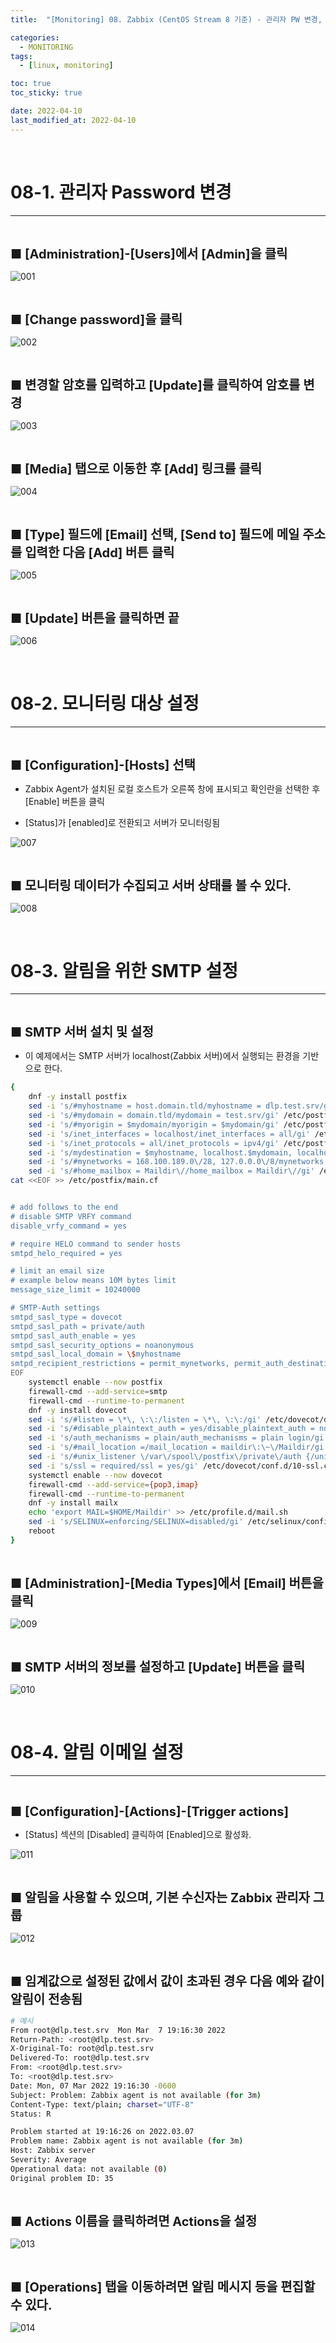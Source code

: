 ```yaml
---
title:  "[Monitoring] 08. Zabbix (CentOS Stream 8 기준) - 관리자 PW 변경, 모니터링 대상 설정, 이메일 알림" 

categories:
  - MONITORING
tags:
  - [linux, monitoring]

toc: true
toc_sticky: true

date: 2022-04-10
last_modified_at: 2022-04-10
---
```

<br>

# 08-1. 관리자 Password 변경
---

<style>
table {
    font-size: 12pt;
}
table th:first-of-type {
    width: 5%;
}
table th:nth-of-type(2) {
    width: 15%;
}
table th:nth-of-type(3) {
    width: 50%;
}
table th:nth-of-type(4) {
    width: 30%;
}
big {
    font-size: 15pt;
}
small { 
    font-size: 18px 
}
</style>

<br>

<big> **■ [Administration]-[Users]에서 [Admin]을 클릭** </big> <br>

![001](https://github.com/revenge1005/WEB-Server-3-Tier-Architecture/assets/42735894/d12f3e44-9074-4c2b-8be8-b7d56e201e4d)

<br>

<big> **■ [Change password]을 클릭** </big> <br>

![002](https://github.com/revenge1005/WEB-Server-3-Tier-Architecture/assets/42735894/ea9e0c67-3a06-4280-9fdc-8b59b57e2536)

<br>

<big> **■ 변경할 암호를 입력하고 [Update]를 클릭하여 암호를 변경** </big> <br>

![003](https://github.com/revenge1005/WEB-Server-3-Tier-Architecture/assets/42735894/2198851e-45bb-4da3-baab-4b0078e2e56f)

<br>

<big> **■ [Media] 탭으로 이동한 후 [Add] 링크를 클릭** </big> <br>

![004](https://github.com/revenge1005/WEB-Server-3-Tier-Architecture/assets/42735894/1328ec4f-b88d-41bb-b903-e3946c24edd2)

<br>

<big> **■ [Type] 필드에 [Email] 선택, [Send to] 필드에 메일 주소를 입력한 다음 [Add] 버튼 클릭** </big> <br>

![005](https://github.com/revenge1005/WEB-Server-3-Tier-Architecture/assets/42735894/1627e4ea-4e8f-428c-8311-4a31cf379346)

<br>

<big> **■ [Update] 버튼을 클릭하면 끝** </big> <br>

![006](https://github.com/revenge1005/WEB-Server-3-Tier-Architecture/assets/42735894/215e1d48-0562-47a0-af76-21320ad29c07)

<br>

# 08-2. 모니터링 대상 설정
---

<br>

<big> **■ [Configuration]-[Hosts] 선택** </big> <br>

+ Zabbix Agent가 설치된 로컬 호스트가 오른쪽 창에 표시되고 확인란을 선택한 후 [Enable] 버튼을 클릭

+ [Status]가 [enabled]로 전환되고 서버가 모니터링됨

![007](https://github.com/revenge1005/WEB-Server-3-Tier-Architecture/assets/42735894/275ab92d-ffd7-47a3-9072-05434d764448)

<br>

<big> **■ 모니터링 데이터가 수집되고 서버 상태를 볼 수 있다.** </big> <br>

![008](https://github.com/revenge1005/WEB-Server-3-Tier-Architecture/assets/42735894/10649640-dd26-4414-8f92-ae3b4b8b7169)

<br>

# 08-3. 알림을 위한 SMTP 설정
---

<br>

<big> **■ SMTP 서버 설치 및 설정** </big> <br>

+ 이 예제에서는 SMTP 서버가 localhost(Zabbix 서버)에서 실행되는 환경을 기반으로 한다.

```bash
{
	dnf -y install postfix
	sed -i 's/#myhostname = host.domain.tld/myhostname = dlp.test.srv/gi' /etc/postfix/main.cf
	sed -i 's/#mydomain = domain.tld/mydomain = test.srv/gi' /etc/postfix/main.cf
	sed -i 's/#myorigin = $mydomain/myorigin = $mydomain/gi' /etc/postfix/main.cf
	sed -i 's/inet_interfaces = localhost/inet_interfaces = all/gi' /etc/postfix/main.cf
	sed -i 's/inet_protocols = all/inet_protocols = ipv4/gi' /etc/postfix/main.cf
	sed -i 's/mydestination = $myhostname, localhost.$mydomain, localhost/mydestination = $myhostname, localhost.$mydomain, localhost, $mydomain/gi' /etc/postfix/main.cf
	sed -i 's/#mynetworks = 168.100.189.0\/28, 127.0.0.0\/8/mynetworks = 127.0.0.0\/8, 192.168.219.0\/24/gi' /etc/postfix/main.cf
	sed -i 's/#home_mailbox = Maildir\//home_mailbox = Maildir\//gi' /etc/postfix/main.cf
cat <<EOF >> /etc/postfix/main.cf


# add follows to the end
# disable SMTP VRFY command
disable_vrfy_command = yes

# require HELO command to sender hosts
smtpd_helo_required = yes

# limit an email size
# example below means 10M bytes limit
message_size_limit = 10240000

# SMTP-Auth settings
smtpd_sasl_type = dovecot
smtpd_sasl_path = private/auth
smtpd_sasl_auth_enable = yes
smtpd_sasl_security_options = noanonymous
smtpd_sasl_local_domain = \$myhostname
smtpd_recipient_restrictions = permit_mynetworks, permit_auth_destination, permit_sasl_authenticated, reject
EOF
	systemctl enable --now postfix
	firewall-cmd --add-service=smtp
	firewall-cmd --runtime-to-permanent
	dnf -y install dovecot
	sed -i 's/#listen = \*\, \:\:/listen = \*\, \:\:/gi' /etc/dovecot/dovecot.conf
	sed -i 's/#disable_plaintext_auth = yes/disable_plaintext_auth = no/gi' /etc/dovecot/conf.d/10-auth.conf
	sed -i 's/auth_mechanisms = plain/auth_mechanisms = plain login/gi' /etc/dovecot/conf.d/10-auth.conf
	sed -i 's/#mail_location =/mail_location = maildir\:\~\/Maildir/gi' /etc/dovecot/conf.d/10-mail.conf
	sed -i 's/#unix_listener \/var\/spool\/postfix\/private\/auth {/unix_listener \/var\/spool\/postfix\/private\/auth {\n  mode = 0666\n  user = postfix\n  group = postfix\n}/' /etc/dovecot/conf.d/10-master.conf
	sed -i 's/ssl = required/ssl = yes/gi' /etc/dovecot/conf.d/10-ssl.conf
	systemctl enable --now dovecot
	firewall-cmd --add-service={pop3,imap}
	firewall-cmd --runtime-to-permanent
	dnf -y install mailx
	echo 'export MAIL=$HOME/Maildir' >> /etc/profile.d/mail.sh
	sed -i 's/SELINUX=enforcing/SELINUX=disabled/gi' /etc/selinux/config
	reboot
}
```

<br>

<big> **■ [Administration]-[Media Types]에서 [Email] 버튼을 클릭** </big> <br>

![009](https://github.com/revenge1005/WEB-Server-3-Tier-Architecture/assets/42735894/c343efa3-3eff-4040-8974-2ddcf386aed5)

<br>

<big> **■ SMTP 서버의 정보를 설정하고 [Update] 버튼을 클릭** </big> <br>

![010](https://github.com/revenge1005/WEB-Server-3-Tier-Architecture/assets/42735894/27f0b42f-5987-47b2-a862-c79f5c5f0124)

<br>

# 08-4. 알림 이메일 설정
---

<br>

<big> **■  [Configuration]-[Actions]-[Trigger actions]** </big> <br>

+ [Status] 섹션의 [Disabled] 클릭하여 [Enabled]으로 활성화.

![011](https://github.com/revenge1005/WEB-Server-3-Tier-Architecture/assets/42735894/6cddefb6-478f-455f-8d8e-93f09e0c8152)

<br>

<big> **■ 알림을 사용할 수 있으며, 기본 수신자는 Zabbix 관리자 그룹** </big> <br>

![012](https://github.com/revenge1005/WEB-Server-3-Tier-Architecture/assets/42735894/6ad06ea1-3a06-46d0-bb9f-65603d7c5f8c)

<br>

<big> **■ 임계값으로 설정된 값에서 값이 초과된 경우 다음 예와 같이 알림이 전송됨** </big> <br>

```bash
# 예시
From root@dlp.test.srv  Mon Mar  7 19:16:30 2022
Return-Path: <root@dlp.test.srv>
X-Original-To: root@dlp.test.srv
Delivered-To: root@dlp.test.srv
From: <root@dlp.test.srv>
To: <root@dlp.test.srv>
Date: Mon, 07 Mar 2022 19:16:30 -0600
Subject: Problem: Zabbix agent is not available (for 3m)
Content-Type: text/plain; charset="UTF-8"
Status: R

Problem started at 19:16:26 on 2022.03.07
Problem name: Zabbix agent is not available (for 3m)
Host: Zabbix server
Severity: Average
Operational data: not available (0)
Original problem ID: 35
```

<br>

<big> **■ Actions 이름을 클릭하려면 Actions을 설정** </big> <br>

![013](https://github.com/revenge1005/WEB-Server-3-Tier-Architecture/assets/42735894/d0c40eef-879b-4a77-8cba-4ab3cc6662cd)

<br>

<big> **■ [Operations] 탭을 이동하려면 알림 메시지 등을 편집할 수 있다.** </big> <br>

![014](https://github.com/revenge1005/WEB-Server-3-Tier-Architecture/assets/42735894/afa0d3ea-ccd0-446f-b3bb-3032e7a15cfc)